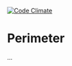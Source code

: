 [![Code Climate](https://codeclimate.com/github/bukowskis/perimeter.png)](https://codeclimate.com/github/bukowskis/perimeter)

# Perimeter

...